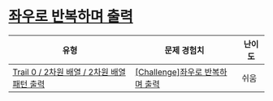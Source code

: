 # [좌우로 반복하며 출력](https://www.codetree.ai/trails/complete/curated-cards/nl-pre-2d-array-pattern-printing-1)

|유형|문제 경험치|난이도|
|---|---|---|
|[Trail 0 / 2차원 배열 / 2차원 배열 패턴 출력](https://www.codetree.ai/trail-info/codetree-101/)|[[Challenge]좌우로 반복하며 출력](https://www.codetree.ai/trails/complete/curated-cards/nl-pre-2d-array-pattern-printing-1/)|쉬움|

